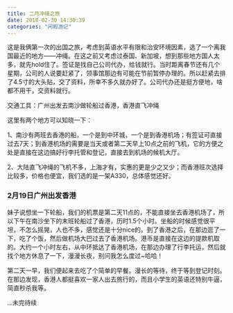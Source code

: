 ```yaml
---
title: 二月冲绳之旅
date: 2018-02-30 14:30:39
categories: "闲暇游记"
---
```


这是我俩第一次的出国之旅，考虑到英语水平有限和治安环境因素，选了一个离我国最近的地方——冲绳。在这之前又考虑过泰国、新加坡，想到那些地方国人太多，就先hold住了。签证是找自己公司代办，给钱就行。当时距离春节还有几个星期，公司的人说要赶紧了，领事馆那边有可能在节前暂停办理的。所以赶紧去排了4.5寸的大头贴，交了资料，所幸不多久就办好了。公司代办还是挺方便地，啥都不用干，交资料就行。

交通工具：广州出发去南沙做轮船过香港，香港直飞冲绳

这里有两个地方可以知晓一下：

1、南沙有两班去香港的船，一个是到中环城，一个是到香港机场；有签证可直接过去7天；到香港机场的需要是当天或者第二天早上10点之前的飞机，它的方便之处是直接在这边搞好行李托管和登记，直接去到机场的候机大厅。

2、大陆直飞冲绳的飞机不多，上海才有，实惠的更是少之又少；而香港班次选择比较多，价格也便宜，我们选的是一架A330，总体感觉还好。

### 2月19日广州出发香港

妹子说想坐一下轮船，我们的机票是第二天11点的，不能直接坐去香港机场了，所以下午在南沙坐下的末班轮船过了香港，历时1.5个小时。坐船的时候感觉很平坦，不怎么摇晃，人也不多，感觉还是十分nice的。到了香港之后，在那边逛了一下，吃了个饭，然后做机场大巴过去了香港机场。港币是直接在这边的提款机取的。大约一个小时左右，从中环抵达了香港机场，在那边办理了行李托运，然后就找个地方休息了一下，漫漫长夜，别问我怎么度过~哈哈！

第二天一早，我们便起来去吃了个简单的早餐。漫长的等待，终于等到登记时刻。在那边发现，香港人都挺喜欢一家人出去旅行的，而且小学生的英语还特别牛逼，简直秒杀我等。

...未完待续